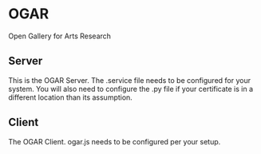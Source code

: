 # OGAR
Open Gallery for Arts Research

## Server
This is the OGAR Server. The .service file needs to be configured for your system. You will also need to configure the .py file if your certificate is in a different location than its assumption.

## Client
The OGAR Client. ogar.js needs to be configured per your setup.
